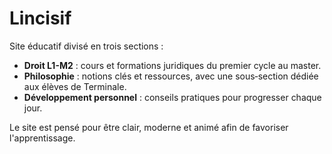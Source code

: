 # Lincisif

Site éducatif divisé en trois sections :

- **Droit L1-M2** : cours et formations juridiques du premier cycle au master.
- **Philosophie** : notions clés et ressources, avec une sous‑section dédiée aux élèves de Terminale.
- **Développement personnel** : conseils pratiques pour progresser chaque jour.

Le site est pensé pour être clair, moderne et animé afin de favoriser l'apprentissage.
